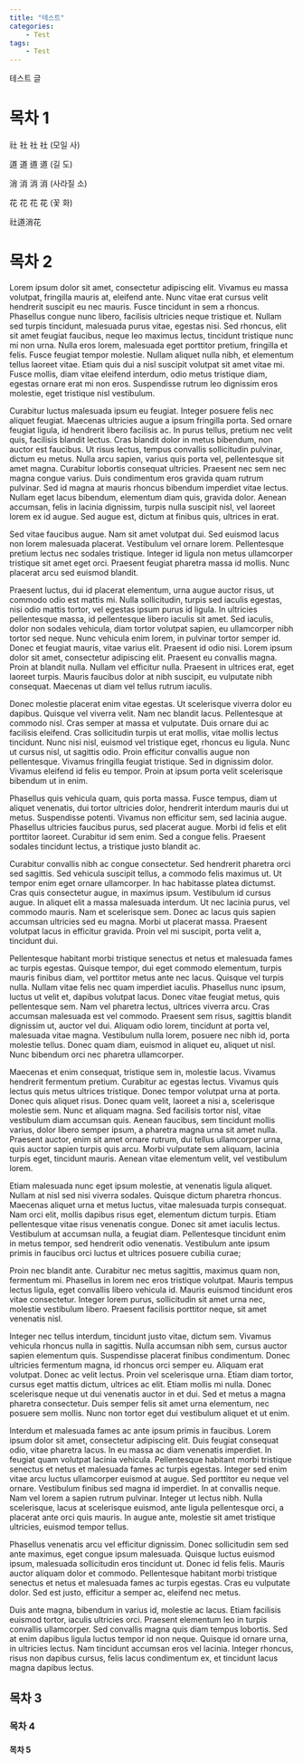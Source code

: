 ```yaml
---
title: "테스트"
categories:
    - Test
tags:
    - Test
---
```

테스트 글

# 목차 1
<span lang="ko">社</span> <span lang="ja">社</span> <span lang="zh-tw">社</span> <span lang="zh-cn">社</span> (모일 사)

<span lang="ko">道</span> <span lang="ja">道</span> <span lang="zh-tw">道</span> <span lang="zh-cn">道</span> (길 도)

<span lang="ko">消</span> <span lang="ja">消</span> <span lang="zh-tw">消</span> <span lang="zh-cn">消</span> (사라질 소)

<span lang="ko">花</span> <span lang="ja">花</span> <span lang="zh-tw">花</span> <span lang="zh-cn">花</span> (꽃 화)

<span class="kasai">社道消花</span>

# 목차 2
Lorem ipsum dolor sit amet, consectetur adipiscing elit. Vivamus eu massa volutpat, fringilla mauris at, eleifend ante. Nunc vitae erat cursus velit hendrerit suscipit eu nec mauris. Fusce tincidunt in sem a rhoncus. Phasellus congue nunc libero, facilisis ultricies neque tristique et. Nullam sed turpis tincidunt, malesuada purus vitae, egestas nisi. Sed rhoncus, elit sit amet feugiat faucibus, neque leo maximus lectus, tincidunt tristique nunc mi non urna. Nulla eros lorem, malesuada eget porttitor pretium, fringilla et felis. Fusce feugiat tempor molestie. Nullam aliquet nulla nibh, et elementum tellus laoreet vitae. Etiam quis dui a nisl suscipit volutpat sit amet vitae mi. Fusce mollis, diam vitae eleifend interdum, odio metus tristique diam, egestas ornare erat mi non eros. Suspendisse rutrum leo dignissim eros molestie, eget tristique nisl vestibulum.

Curabitur luctus malesuada ipsum eu feugiat. Integer posuere felis nec aliquet feugiat. Maecenas ultricies augue a ipsum fringilla porta. Sed ornare feugiat ligula, id hendrerit libero facilisis ac. In purus tellus, pretium nec velit quis, facilisis blandit lectus. Cras blandit dolor in metus bibendum, non auctor est faucibus. Ut risus lectus, tempus convallis sollicitudin pulvinar, dictum eu metus. Nulla arcu sapien, varius quis porta vel, pellentesque sit amet magna. Curabitur lobortis consequat ultricies. Praesent nec sem nec magna congue varius. Duis condimentum eros gravida quam rutrum pulvinar. Sed id magna at mauris rhoncus bibendum imperdiet vitae lectus. Nullam eget lacus bibendum, elementum diam quis, gravida dolor. Aenean accumsan, felis in lacinia dignissim, turpis nulla suscipit nisl, vel laoreet lorem ex id augue. Sed augue est, dictum at finibus quis, ultrices in erat.

Sed vitae faucibus augue. Nam sit amet volutpat dui. Sed euismod lacus non lorem malesuada placerat. Vestibulum vel ornare lorem. Pellentesque pretium lectus nec sodales tristique. Integer id ligula non metus ullamcorper tristique sit amet eget orci. Praesent feugiat pharetra massa id mollis. Nunc placerat arcu sed euismod blandit.

Praesent luctus, dui id placerat elementum, urna augue auctor risus, ut commodo odio est mattis mi. Nulla sollicitudin, turpis sed iaculis egestas, nisi odio mattis tortor, vel egestas ipsum purus id ligula. In ultricies pellentesque massa, id pellentesque libero iaculis sit amet. Sed iaculis, dolor non sodales vehicula, diam tortor volutpat sapien, eu ullamcorper nibh tortor sed neque. Nunc vehicula enim lorem, in pulvinar tortor semper id. Donec et feugiat mauris, vitae varius elit. Praesent id odio nisi. Lorem ipsum dolor sit amet, consectetur adipiscing elit. Praesent eu convallis magna. Proin at blandit nulla. Nullam vel efficitur nulla. Praesent in ultrices erat, eget laoreet turpis. Mauris faucibus dolor at nibh suscipit, eu vulputate nibh consequat. Maecenas ut diam vel tellus rutrum iaculis.

Donec molestie placerat enim vitae egestas. Ut scelerisque viverra dolor eu dapibus. Quisque vel viverra velit. Nam nec blandit lacus. Pellentesque at commodo nisl. Cras semper at massa et vulputate. Duis ornare dui ac facilisis eleifend. Cras sollicitudin turpis ut erat mollis, vitae mollis lectus tincidunt. Nunc nisi nisl, euismod vel tristique eget, rhoncus eu ligula. Nunc ut cursus nisl, ut sagittis odio. Proin efficitur convallis augue non pellentesque. Vivamus fringilla feugiat tristique. Sed in dignissim dolor. Vivamus eleifend id felis eu tempor. Proin at ipsum porta velit scelerisque bibendum ut in enim.

Phasellus quis vehicula quam, quis porta massa. Fusce tempus, diam ut aliquet venenatis, dui tortor ultricies dolor, hendrerit interdum mauris dui ut metus. Suspendisse potenti. Vivamus non efficitur sem, sed lacinia augue. Phasellus ultricies faucibus purus, sed placerat augue. Morbi id felis et elit porttitor laoreet. Curabitur id sem enim. Sed a congue felis. Praesent sodales tincidunt lectus, a tristique justo blandit ac.

Curabitur convallis nibh ac congue consectetur. Sed hendrerit pharetra orci sed sagittis. Sed vehicula suscipit tellus, a commodo felis maximus ut. Ut tempor enim eget ornare ullamcorper. In hac habitasse platea dictumst. Cras quis consectetur augue, in maximus ipsum. Vestibulum id cursus augue. In aliquet elit a massa malesuada interdum. Ut nec lacinia purus, vel commodo mauris. Nam et scelerisque sem. Donec ac lacus quis sapien accumsan ultricies sed eu magna. Morbi ut placerat massa. Praesent volutpat lacus in efficitur gravida. Proin vel mi suscipit, porta velit a, tincidunt dui.

Pellentesque habitant morbi tristique senectus et netus et malesuada fames ac turpis egestas. Quisque tempor, dui eget commodo elementum, turpis mauris finibus diam, vel porttitor metus ante nec lacus. Quisque vel turpis nulla. Nullam vitae felis nec quam imperdiet iaculis. Phasellus nunc ipsum, luctus ut velit et, dapibus volutpat lacus. Donec vitae feugiat metus, quis pellentesque sem. Nam vel pharetra lectus, ultrices viverra arcu. Cras accumsan malesuada est vel commodo. Praesent sem risus, sagittis blandit dignissim ut, auctor vel dui. Aliquam odio lorem, tincidunt at porta vel, malesuada vitae magna. Vestibulum nulla lorem, posuere nec nibh id, porta molestie tellus. Donec quam diam, euismod in aliquet eu, aliquet ut nisl. Nunc bibendum orci nec pharetra ullamcorper.

Maecenas et enim consequat, tristique sem in, molestie lacus. Vivamus hendrerit fermentum pretium. Curabitur ac egestas lectus. Vivamus quis lectus quis metus ultrices tristique. Donec tempor volutpat urna at porta. Donec quis aliquet risus. Donec quam velit, laoreet a nisi a, scelerisque molestie sem. Nunc et aliquam magna. Sed facilisis tortor nisl, vitae vestibulum diam accumsan quis. Aenean faucibus, sem tincidunt mollis varius, dolor libero semper ipsum, a pharetra magna urna sit amet nulla. Praesent auctor, enim sit amet ornare rutrum, dui tellus ullamcorper urna, quis auctor sapien turpis quis arcu. Morbi vulputate sem aliquam, lacinia turpis eget, tincidunt mauris. Aenean vitae elementum velit, vel vestibulum lorem.

Etiam malesuada nunc eget ipsum molestie, at venenatis ligula aliquet. Nullam at nisl sed nisi viverra sodales. Quisque dictum pharetra rhoncus. Maecenas aliquet urna et metus luctus, vitae malesuada turpis consequat. Nam orci elit, mollis dapibus risus eget, elementum dictum turpis. Etiam pellentesque vitae risus venenatis congue. Donec sit amet iaculis lectus. Vestibulum at accumsan nulla, a feugiat diam. Pellentesque tincidunt enim in metus tempor, sed hendrerit odio venenatis. Vestibulum ante ipsum primis in faucibus orci luctus et ultrices posuere cubilia curae;

Proin nec blandit ante. Curabitur nec metus sagittis, maximus quam non, fermentum mi. Phasellus in lorem nec eros tristique volutpat. Mauris tempus lectus ligula, eget convallis libero vehicula id. Mauris euismod tincidunt eros vitae consectetur. Integer lorem purus, sollicitudin sit amet urna nec, molestie vestibulum libero. Praesent facilisis porttitor neque, sit amet venenatis nisl.

Integer nec tellus interdum, tincidunt justo vitae, dictum sem. Vivamus vehicula rhoncus nulla in sagittis. Nulla accumsan nibh sem, cursus auctor sapien elementum quis. Suspendisse placerat finibus condimentum. Donec ultricies fermentum magna, id rhoncus orci semper eu. Aliquam erat volutpat. Donec ac velit lectus. Proin vel scelerisque urna. Etiam diam tortor, cursus eget mattis dictum, ultrices ac elit. Etiam mollis mi nulla. Donec scelerisque neque ut dui venenatis auctor in et dui. Sed et metus a magna pharetra consectetur. Duis semper felis sit amet urna elementum, nec posuere sem mollis. Nunc non tortor eget dui vestibulum aliquet et ut enim.

Interdum et malesuada fames ac ante ipsum primis in faucibus. Lorem ipsum dolor sit amet, consectetur adipiscing elit. Duis feugiat consequat odio, vitae pharetra lacus. In eu massa ac diam venenatis imperdiet. In feugiat quam volutpat lacinia vehicula. Pellentesque habitant morbi tristique senectus et netus et malesuada fames ac turpis egestas. Integer sed enim vitae arcu luctus ullamcorper euismod at augue. Sed porttitor eu neque vel ornare. Vestibulum finibus sed magna id imperdiet. In at convallis neque. Nam vel lorem a sapien rutrum pulvinar. Integer ut lectus nibh. Nulla scelerisque, lacus at scelerisque euismod, ante ligula pellentesque orci, a placerat ante orci quis mauris. In augue ante, molestie sit amet tristique ultricies, euismod tempor tellus.

Phasellus venenatis arcu vel efficitur dignissim. Donec sollicitudin sem sed ante maximus, eget congue ipsum malesuada. Quisque luctus euismod ipsum, malesuada sollicitudin eros tincidunt ut. Donec id felis felis. Mauris auctor aliquam dolor et commodo. Pellentesque habitant morbi tristique senectus et netus et malesuada fames ac turpis egestas. Cras eu vulputate dolor. Sed est justo, efficitur a semper ac, eleifend nec metus.

Duis ante magna, bibendum in varius id, molestie ac lacus. Etiam facilisis euismod tortor, iaculis ultricies orci. Praesent elementum leo in turpis convallis ullamcorper. Sed convallis magna quis diam tempus lobortis. Sed at enim dapibus ligula luctus tempor id non neque. Quisque id ornare urna, in ultricies lectus. Nam tincidunt accumsan eros vel lacinia. Integer rhoncus, risus non dapibus cursus, felis lacus condimentum ex, et tincidunt lacus magna dapibus lectus.

## 목차 3
### 목차 4
#### 목차 5